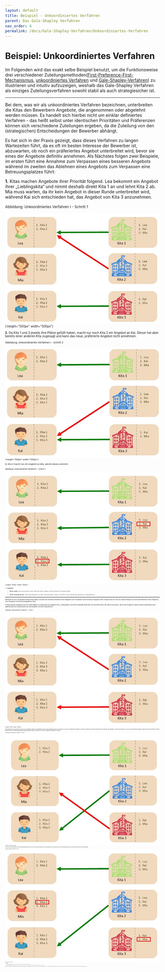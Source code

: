 ```yaml
---
layout: default
title: Beispiel - Unkoordiniertes Verfahren
parent: Das Gale-Shapley Verfahren
nav_order: 4
permalink: /docs/Gale-Shapley-Verfahren/Unkoordiniertes-Verfahren
---
```


# Beispiel: Unkoordiniertes Verfahren

Im Folgenden wird das exakt selbe Beispiel benutzt, um die Funktionsweise drei verschiedener Zuteilungsmethoden([First-Preference-First-Mechanismus](/docs/Gale-Shapley-Verfahren/First-Preference-First-Mechanismus), [unkoordiniertes Verfahren]() und [Gale-Shapley-Verfahren](/docs/Gale-Shapley-Verfahren/Gale-Shapley-Beispiel)) zu illustrieren und intuitiv aufzuzeigen, weshalb das Gale-Shapley Verfahren als einziges Zuteilungsverfahren sowohl stabil als auch strategiesicher ist.

---

Bei dem, was wir als unkoordiniertes Verfahren bezeichnen, unterbreiten die Kitas den Bewerbern Angebote, die angenommen oder abgelehnt werden müssen. Es handelt sich hierbei nicht um einklar definiertes Verfahren - das heißt selbst unter identischen Prioritäten und Präferenzen können sich verschiedene Zuteilungen ergeben, da die Zuteilung von den (strategischen) Entscheidungen der Bewerber abhängt.

Es hat sich in der Praxis gezeigt, dass dieses Verfahren zu langen Wartezeiten führt, da es oft im besten Interesse der Bewerber ist, abzuwarten, ob noch ein präferiertes Angebot unterbreitet wird, bevor sie eines der Angebote definitiv annehmen. Als Nächstes folgen zwei Beispiele, im ersten führt eine Annahme zum Verpassen eines besseren Angebots während im zweiten das Ablehnen eines Angebots zum Verpassen eine Betreuungsplatzes führt:

**1.** Kitas machen Angebote ihrer Priorität folgend. Lea bekommt ein Angebot ihrer „Lieblingskita“ und nimmt deshalb direkt Kita 1 an und lehnt Kita 2 ab. Mia muss warten, da ihr kein Angebot in dieser Runde unterbreitet wird, während Kai sich entschieden hat, das Angebot von Kita 3 anzunehmen. 

<small>Abbildung: Unkoordiniertes Verfahren I - Schritt 1<small>
  
![D1.jpg](../../assets/images/D1.jpg "Unkoordiniertes Verfahren I - Schritt 1"){:height="500px" width="500px"}

**2.** Da Kita 1 und 3 jeweils ihre Plätze gefüllt haben, macht nur noch Kita 2 ein Angebot an Kai. Dieser hat aber bereits einer anderen Kita zugesagt und kann das neue, präferierte Angebot nicht annehmen. 

<small>Abbildung: Unkoordiniertes Verfahren I - Schritt 2<small>
  
![D2.jpg](../../assets/images/D2.jpg "Unkoordiniertes Verfahren I - Schritt 2"){:height="500px" width="500px"}


**3.** Kita 2 macht nun ein Angebot an Mia, welche dieses annimmt. 

<small>Abbildung: Unkoordiniertes Verfahren I - Schritt 3<small>
  
![D3.jpg](../../assets/images/D3.jpg "Unkoordiniertes Verfahren I - Schritt 3"){:height="500px" width="500px"}

{: .highlight}
> **Nicht stabil**: Kai würde lieber einen Platz bei Kita 2 haben und hat höhere Priorität als Mia.
>
> **Nicht strategiesicher**: Statt das Angebot von Kita 3 anzunehmen, wäre es für Kai in dem Fall besser gewesen, es abzulehnen.


---

Nachdem wir nun ein Beispiel besprochen haben, bei dem die verfrühte Annahme eines Angebots zum Verpassen eines besseren Angebots führt, besprechen wir nun ein zweites Beispiel, bei dem  das Ablehnen eines Angebots zum Verpassen eine Betreuungsplatzes führt. 
  
**1.** Kitas machen Angebote ihrer Priorität folgend. Lea bekommt ein Angebot ihrer „Lieblingskita“ und nimmt deshalb direkt Kita 1 an und lehnt Kita 2 ab. Mia muss warten, da ihr kein Angebot in dieser Runde unterbreitet wird, während Kai sich entschieden hat, das Angebot von Kita 3 abzulehnen. 

<small>Abbildung: Unkoordiniertes Verfahren II - Schritt 1<small>
  
![D21.jpg](../../assets/images/D21.jpg "Unkoordiniertes Verfahren II - Schritt 1"){:height="500px" width="500px"}

**2.** Sowohl Kita 2 als auch Kita 3 müssen neue Angebote machen. Kais Ablehnung des ersten Angebots macht sich bezahlt, da er jetzt ein präferiertes Angebot von Kita 2 annehmen kann. Mia entscheidet sich ebenfalls, das Angebot von Kita 3 abzulehnen, da sie auf ein präferiertes Angebot wartet (beachte, dass Mia nicht weiß, welche Kitas bereits Betreuungsplatzzusagen gemacht haben und welche ihr noch ein Angebot unterbreiten könnten).

<small>Abbildung: Unkoordiniertes Verfahren II - Schritt 2<small>

![D22.jpg](../../assets/images/D22.jpg "Unkoordiniertes Verfahren II - Schritt 2"){:height="500px" width="500px"}

**3.** Kita 3 ist die einzig verbleibende Kita ohne Betreuungsplatzzusage. Da Kita 3 schon allen interessierten Bewerbern ein Angebot gemacht hat und die anderen Kitas ihre Betreuungsplätze gefüllt haben, bleibt Mia zumindest vorerst ohne Betreuungsplatz. 

<small>Abbildung: Unkoordiniertes Verfahren II - Schritt 3<small>

![D23.jpg](../../assets/images/D23.jpg "Unkoordiniertes Verfahren II - Schritt 3"){:height="500px" width="500px"}

    
{: .highlight}
> **Nicht stabil**: Mia würde lieber einen Platz bei Kita 3 haben und Kita 3 hat einen freien Betreuungsplatz.
>
> **Nicht strategiesicher**: Statt das Angebot von Kita 3 abzulehnen, um auf ein präferiertes zu spekulieren, wäre es für Mia in dem Fall besser gewesen, es anzunehmen.
 

Obwohl es bei einer unkoordinierten Vergabe nicht klar ist, welche Verteilung entstehen wird, ist dieser Vergabeprozess u.a. problematisch, da die entsprechende Zuteilung stark von den strategischen Entscheidungen der Bewerber (Angebote  zu einem bestimmten Zeitpunkt anzunehmen oder abzulehnen) abhängt und oft zu instabilen Verteilungen führen kann. 




